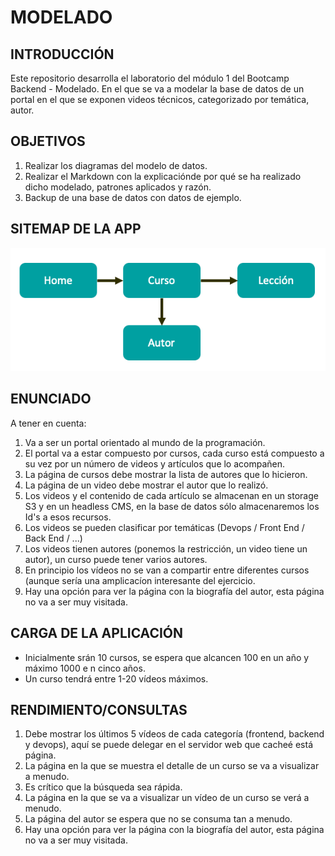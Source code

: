 # MODELADO

## INTRODUCCIÓN

Este repositorio desarrolla el laboratorio del módulo 1 del Bootcamp Backend - Modelado. En el que se va a modelar la base de datos de un portal en el que se exponen videos técnicos, categorizado por temática, autor.

## OBJETIVOS

<ol>
  <li>Realizar los diagramas del modelo de datos.
  <li>Realizar el Markdown con la explicaciónde por qué se ha realizado dicho modelado, patrones aplicados y razón.
  <li>Backup de una base de datos con datos de ejemplo.
</ol>

## SITEMAP DE LA APP

<img src="./images/sitemap.png">

## ENUNCIADO

A tener en cuenta:

<ol>
<li>Va a ser un portal orientado al mundo de la programación.
<li>El portal va a estar compuesto por cursos, cada curso está compuesto a su vez por un número de videos y artículos que lo acompañen.
<li>La página de cursos debe mostrar la lista de autores que lo hicieron.
<li>La página de un video debe mostrar el autor que lo realizó.
<li>Los videos y el contenido de cada artículo se almacenan en un storage S3 y en un headless CMS, en la base de datos sólo almacenaremos los Id's a esos recursos.
<li>Los videos se pueden clasificar por temáticas (Devops / Front End / Back End / ...)
<li>Los videos tienen autores (ponemos la restricción, un video tiene un autor), un curso puede tener varios autores.
<li>En principio los vídeos no se van a compartir entre diferentes cursos (aunque sería una amplicacíon interesante del ejercicio.
<li>Hay una opción para ver la página con la biografía del autor, esta página no va a ser muy visitada.
</ol>

## CARGA DE LA APLICACIÓN

- Inicialmente srán 10 cursos, se espera que alcancen 100 en un año y máximo 1000 e n cinco años.
- Un curso tendrá entre 1-20 vídeos máximos.

## RENDIMIENTO/CONSULTAS

<ol>
<li>Debe mostrar los últimos 5 vídeos de cada categoría (frontend, backend y devops), aquí se puede delegar en el servidor web que cacheé está página.
<li>La página en la que se muestra el detalle de un curso se va a visualizar a menudo.
<li>Es crítico que la búsqueda sea rápida.
<li>La página en la que se va a visualizar un vídeo de un curso se verá a menudo.
<li>La página del autor se espera que no se consuma tan a menudo.
<li>Hay una opción para ver la página con la biografía del autor, esta página no va a ser muy visitada.

